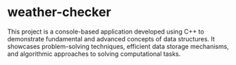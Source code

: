 # weather-checker
This project is a console-based application developed using C++ to demonstrate fundamental and advanced concepts of data structures. It showcases problem-solving techniques, efficient data storage mechanisms, and algorithmic approaches to solving computational tasks.
